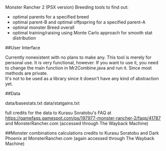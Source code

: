 Monster Rancher 2 (PSX version) Breeding tools to find out:
- optimal parents for a specified breed
- optimal parent-B and optimal offpspring for a specified parent-A
- optimal monster Breed overall
- optimal training/raising using Monte Carlo approach for smooth stat distribution

##User Interface

Currently nonexistent with no plans to make any.  This tool is merely for personal use.  It is very functional, however.  If you want to use it, you need to change the main function in Mr2Combine.java and run it.  Since most methods are private.  
It's not to be used as a library since it doesn't have any kind of abstraction yet.  

##Data

data/basestats.txt
data/statgains.txt

full credits for the data to Kurasu Soratobu's FAQ at https://gamefaqs.gamespot.com/ps/197977-monster-rancher-2/faqs/41787 and MonsterRancher.com (accessed through The Wayback Machine)

##Monster combinations calculations
credits to Kurasu Soratobu and Dark Phoenix at MonsterRancher.com (again accessed through The Wayback Machine)
